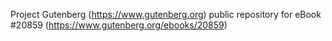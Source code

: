 Project Gutenberg (https://www.gutenberg.org) public repository for eBook #20859 (https://www.gutenberg.org/ebooks/20859)
